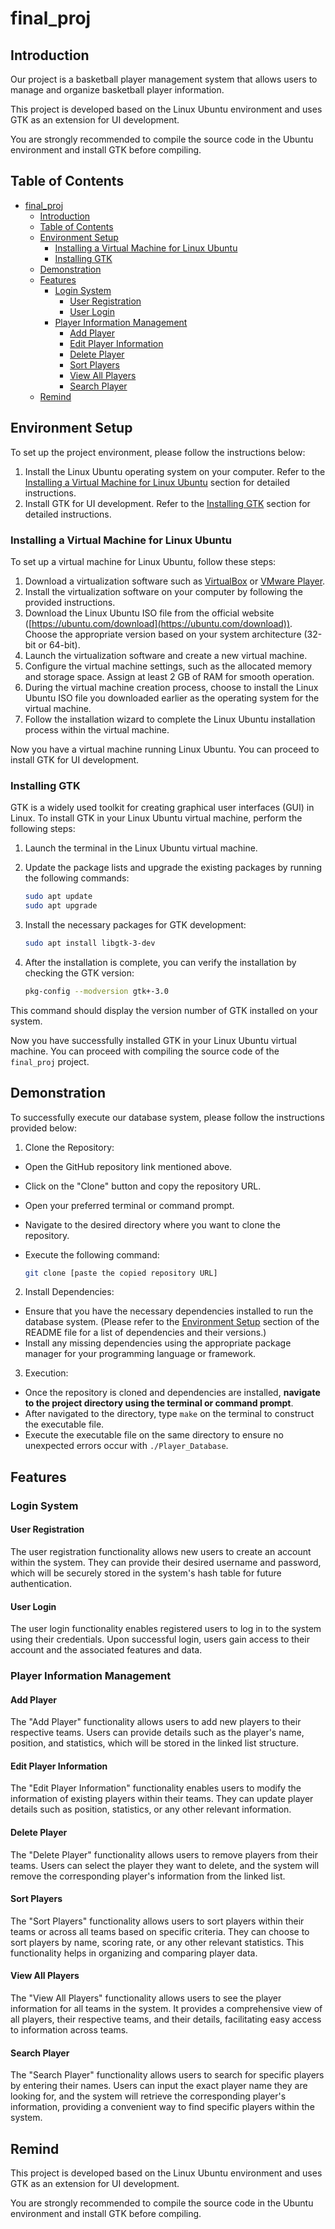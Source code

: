 # final_proj

## Introduction

Our project is a basketball player management system that allows users to manage and organize basketball player information.

This project is developed based on the Linux Ubuntu environment and uses GTK as an extension for UI development.

You are strongly recommended to compile the source code in the Ubuntu environment and install GTK before compiling.

## Table of Contents

- [final\_proj](#final_proj)
  - [Introduction](#introduction)
  - [Table of Contents](#table-of-contents)
  - [Environment Setup](#environment-setup)
    - [Installing a Virtual Machine for Linux Ubuntu](#installing-a-virtual-machine-for-linux-ubuntu)
    - [Installing GTK](#installing-gtk)
  - [Demonstration](#demonstration)
  - [Features](#features)
    - [Login System](#login-system)
      - [User Registration](#user-registration)
      - [User Login](#user-login)
    - [Player Information Management](#player-information-management)
      - [Add Player](#add-player)
      - [Edit Player Information](#edit-player-information)
      - [Delete Player](#delete-player)
      - [Sort Players](#sort-players)
      - [View All Players](#view-all-players)
      - [Search Player](#search-player)
  - [Remind](#remind)

## Environment Setup

To set up the project environment, please follow the instructions below:

1. Install the Linux Ubuntu operating system on your computer. Refer to the [Installing a Virtual Machine for Linux Ubuntu](https://chat.openai.com/c/b64a15ff-f9bc-420d-8f95-bd0b448c4f98#installing-a-virtual-machine-for-linux-ubuntu) section for detailed instructions.
2. Install GTK for UI development. Refer to the [Installing GTK](https://chat.openai.com/c/b64a15ff-f9bc-420d-8f95-bd0b448c4f98#installing-gtk) section for detailed instructions.

### Installing a Virtual Machine for Linux Ubuntu

To set up a virtual machine for Linux Ubuntu, follow these steps:

1. Download a virtualization software such as [VirtualBox](https://www.virtualbox.org/) or [VMware Player](https://www.vmware.com/products/workstation-player.html).
2. Install the virtualization software on your computer by following the provided instructions.
3. Download the Linux Ubuntu ISO file from the official website ([https://ubuntu.com/download](https://ubuntu.com/download)). Choose the appropriate version based on your system architecture (32-bit or 64-bit).
4. Launch the virtualization software and create a new virtual machine.
5. Configure the virtual machine settings, such as the allocated memory and storage space. Assign at least 2 GB of RAM for smooth operation.
6. During the virtual machine creation process, choose to install the Linux Ubuntu ISO file you downloaded earlier as the operating system for the virtual machine.
7. Follow the installation wizard to complete the Linux Ubuntu installation process within the virtual machine.

Now you have a virtual machine running Linux Ubuntu. You can proceed to install GTK for UI development.

### Installing GTK

GTK is a widely used toolkit for creating graphical user interfaces (GUI) in Linux. To install GTK in your Linux Ubuntu virtual machine, perform the following steps:

1. Launch the terminal in the Linux Ubuntu virtual machine.
2. Update the package lists and upgrade the existing packages by running the following commands:

    ```bash
    sudo apt update
    sudo apt upgrade
    ```

3. Install the necessary packages for GTK development:

    ```bash
    sudo apt install libgtk-3-dev
    ```

4. After the installation is complete, you can verify the installation by checking the GTK version:

    ```bash
    pkg-config --modversion gtk+-3.0
    ```

This command should display the version number of GTK installed on your system.

Now you have successfully installed GTK in your Linux Ubuntu virtual machine. You can proceed with compiling the source code of the `final_proj` project.

## Demonstration
To successfully execute our database system, please follow the instructions provided below:

1. Clone the Repository:
- Open the GitHub repository link mentioned above.
- Click on the "Clone" button and copy the repository URL.
- Open your preferred terminal or command prompt.
- Navigate to the desired directory where you want to clone the repository.
- Execute the following command:
  
    ```bash
    git clone [paste the copied repository URL]
    ```

2. Install Dependencies:

- Ensure that you have the necessary dependencies installed to run the database system. (Please refer to the [Environment Setup](#environment-setup) section of the README file for a list of dependencies and their versions.)
- Install any missing dependencies using the appropriate package manager for your programming language or framework.

3. Execution:
- Once the repository is cloned and dependencies are installed, **navigate to the project directory using the terminal or command prompt**.
- After navigated to the directory, type `make` on the terminal to construct the executable file.
- Execute the executable file on the same directory to ensure no unexpected errors occur with `./Player_Database`.

## Features

### Login System

#### User Registration

The user registration functionality allows new users to create an account within the system. They can provide their desired username and password, which will be securely stored in the system's hash table for future authentication.

#### User Login

The user login functionality enables registered users to log in to the system using their credentials. Upon successful login, users gain access to their account and the associated features and data.

### Player Information Management

#### Add Player

The "Add Player" functionality allows users to add new players to their respective teams. Users can provide details such as the player's name, position, and statistics, which will be stored in the linked list structure.

#### Edit Player Information

The "Edit Player Information" functionality enables users to modify the information of existing players within their teams. They can update player details such as position, statistics, or any other relevant information.

#### Delete Player

The "Delete Player" functionality allows users to remove players from their teams. Users can select the player they want to delete, and the system will remove the corresponding player's information from the linked list.

#### Sort Players

The "Sort Players" functionality allows users to sort players within their teams or across all teams based on specific criteria. They can choose to sort players by name, scoring rate, or any other relevant statistics. This functionality helps in organizing and comparing player data.

#### View All Players

The "View All Players" functionality allows users to see the player information for all teams in the system. It provides a comprehensive view of all players, their respective teams, and their details, facilitating easy access to information across teams.

#### Search Player

The "Search Player" functionality allows users to search for specific players by entering their names. Users can input the exact player name they are looking for, and the system will retrieve the corresponding player's information, providing a convenient way to find specific players within the system.

## Remind

This project is developed based on the Linux Ubuntu environment and uses GTK as an extension for UI development.

You are strongly recommended to compile the source code in the Ubuntu environment and install GTK before compiling.
